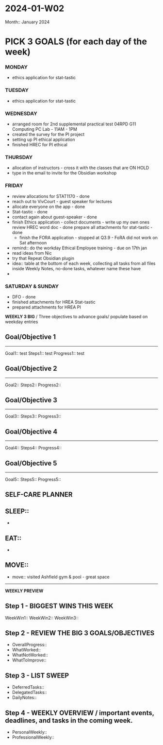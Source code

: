 

# 2024-01-W02

Month:: January 2024

# PICK 3 GOALS (for each day of the week)
### MONDAY
- ethics application for stat-tastic
### TUESDAY
- ethics application for stat-tastic

### WEDNESDAY
- arranged room for 2nd supplemental practical test 04RPD G11 Computing PC Lab - 11AM - 1PM
- created the survey for the PI project
- setting up PI ethical application
- finished HREC for PI ethical 

### THURSDAY
- allocation of instructors - cross it with the classes that are ON HOLD
- type in the email to invite for the Obsidian workshop

### FRIDAY
- review allocations for STAT1170 - done
- reach out to VivCourt - guest speaker for lectures
- allocate everyone on the app - done
- Stat-tastic - done
- contact again about guest-speaker - done
- finish Ethics application - collect documents - write up my own ones
    review HREC word doc - done
    prepare all attachments for stat-tastic - done
   - finish the FORA application - stopped at Q3.9 - FoRA did not work on Sat afternoon
- remind:: do the workday Ethical Employee training - due on 17th jan
- read ideas from Nic
- try that Repeat Obsidian plugin
- idea:: table at the bottom of each week, collecting all tasks from all files inside Weekly Notes, no-done tasks, whatever name these have
- 
### SATURDAY & SUNDAY
- DFO - done
- finished attachments for HREA Stat-tastic
- prepared attachments for HREA PI


**WEEKLY 3 BIG** / Three objectives to advance goals/ populate based on weekday entries
## Goal/Objective 1
---
Goal1:: test
Steps1:: test
Progress1:: test


## Goal/Objective 2
---
Goal2::
Steps2::
Progress2::


## Goal/Objective 3
---
Goal3::
Steps3::
Progress3::

## Goal/Objective 4
---
Goal4::
Steps4::
Progress4::

## Goal/Objective 5
---
Goal5::
Steps5::
Progress5::

**SELF-CARE PLANNER**
---
## SLEEP::
- 
## EAT::
- 
## MOVE:: 
- move:: visited Ashfield gym & pool - great space


---
**WEEKLY PREVIEW**
## Step 1 - BIGGEST WINS THIS WEEK
WeekWin1:: 
WeekWin2::
WeekWin3:: 

## Step 2 - REVIEW THE BIG 3 GOALS/OBJECTIVES
- OverallProgress:: 
- WhatWorked:: 
- WhatNotWorked:: 
- WhatToImprove:: 

## Step 3 - LIST SWEEP
- DeferredTasks:: 
- DelegatedTasks:: 
- DailyNotes:: 


## Step 4 - WEEKLY OVERVIEW / important events, deadlines, and tasks in the coming week. 
- PersonalWeekly:: 
- ProfessionalWeekly:: 
